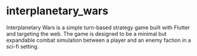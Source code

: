 # interplanetary_wars
Interplanetary Wars is a simple turn-based strategy game built with Flutter and targeting the web. The game is designed to be a minimal but expandable combat simulation between a player and an enemy faction in a sci-fi setting.
